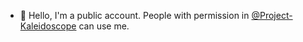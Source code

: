- 👋 Hello, I'm a public account. People with permission in [@Project-Kaleidoscope](https://github.com/Project-Kaleidoscope) can use me.

